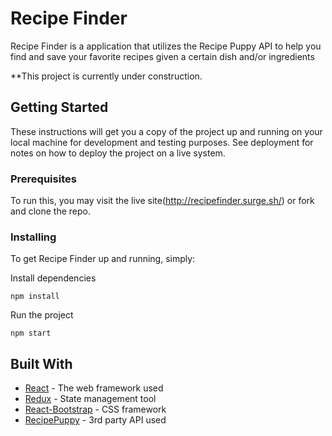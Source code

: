 # Recipe Finder

Recipe Finder is a application that utilizes the Recipe Puppy API to help you find and save your favorite recipes given a certain dish and/or ingredients

**This project is currently under construction.

## Getting Started

These instructions will get you a copy of the project up and running on your local machine for development and testing purposes. See deployment for notes on how to deploy the project on a live system.

### Prerequisites

To run this, you may visit the live site(http://recipefinder.surge.sh/) or fork and clone the repo.

### Installing

To get Recipe Finder up and running, simply:

Install dependencies

```
npm install
```

Run the project

```
npm start
```

## Built With

* [React](https://reactjs.org/) - The web framework used
* [Redux](http://redux.js.org/) - State management tool
* [React-Bootstrap](https://react-bootstrap.github.io/) - CSS framework
* [RecipePuppy](http://www.recipepuppy.com/) - 3rd party API used
